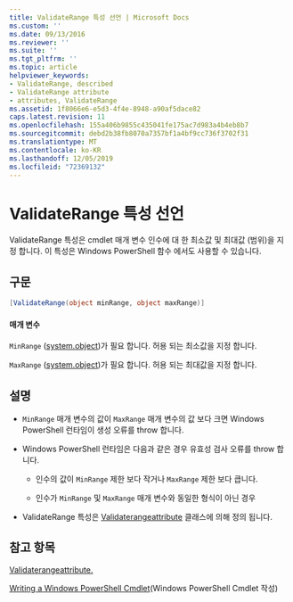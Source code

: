 ```yaml
---
title: ValidateRange 특성 선언 | Microsoft Docs
ms.custom: ''
ms.date: 09/13/2016
ms.reviewer: ''
ms.suite: ''
ms.tgt_pltfrm: ''
ms.topic: article
helpviewer_keywords:
- ValidateRange, described
- ValidateRange attribute
- attributes, ValidateRange
ms.assetid: 1f8066e6-e5d3-4f4e-8948-a90af5dace82
caps.latest.revision: 11
ms.openlocfilehash: 155a406b9855c435041fe175ac7d983a4b4eb8b7
ms.sourcegitcommit: debd2b38fb8070a7357bf1a4bf9cc736f3702f31
ms.translationtype: MT
ms.contentlocale: ko-KR
ms.lasthandoff: 12/05/2019
ms.locfileid: "72369132"
---
```

# <a name="validaterange-attribute-declaration"></a>ValidateRange 특성 선언

ValidateRange 특성은 cmdlet 매개 변수 인수에 대 한 최소값 및 최대값 (범위)을 지정 합니다. 이 특성은 Windows PowerShell 함수 에서도 사용할 수 있습니다.

## <a name="syntax"></a>구문

```csharp
[ValidateRange(object minRange, object maxRange)]
```

#### <a name="parameters"></a>매개 변수

`MinRange` ([system.object](/dotnet/api/system.object))가 필요 합니다. 허용 되는 최소값을 지정 합니다.

`MaxRange` ([system.object](/dotnet/api/system.object))가 필요 합니다. 허용 되는 최대값을 지정 합니다.

## <a name="remarks"></a>설명

- `MinRange` 매개 변수의 값이 `MaxRange` 매개 변수의 값 보다 크면 Windows PowerShell 런타임이 생성 오류를 throw 합니다.

- Windows PowerShell 런타임은 다음과 같은 경우 유효성 검사 오류를 throw 합니다.

    - 인수의 값이 `MinRange` 제한 보다 작거나 `MaxRange` 제한 보다 큽니다.

    - 인수가 `MinRange` 및 `MaxRange` 매개 변수와 동일한 형식이 아닌 경우

- ValidateRange 특성은 [Validaterangeattribute](/dotnet/api/System.Management.Automation.ValidateRangeAttribute) 클래스에 의해 정의 됩니다.

## <a name="see-also"></a>참고 항목

[Validaterangeattribute.](/dotnet/api/System.Management.Automation.ValidateRangeAttribute)

[Writing a Windows PowerShell Cmdlet](./writing-a-windows-powershell-cmdlet.md)(Windows PowerShell Cmdlet 작성)
